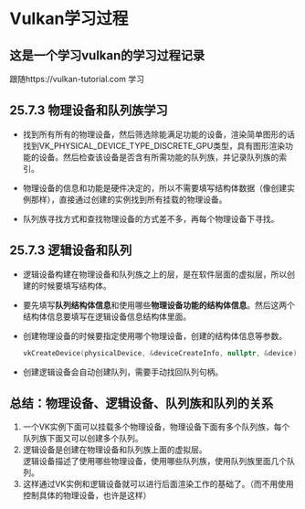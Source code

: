 # Vulkan学习过程
## 这是一个学习vulkan的学习过程记录
跟随https://vulkan-tutorial.com 学习
## 25.7.3 物理设备和队列族学习
- 找到所有所有的物理设备，然后筛选除能满足功能的设备，渲染简单图形的话找到VK_PHYSICAL_DEVICE_TYPE_DISCRETE_GPU类型，具有图形渲染功能的设备。然后检查该设备是否含有所需功能的队列族，并记录队列族的索引。
  
- 物理设备的信息和功能是硬件决定的，所以不需要填写结构体数据（像创建实例那样），直接通过创建的实例找到所有挂载的物理设备。
  
- 队列族寻找方式和查找物理设备的方式差不多，再每个物理设备下寻找。 
## 25.7.3 逻辑设备和队列
- 逻辑设备构建在物理设备和队列族之上的层，是在软件层面的虚拟层，所以创建的时候要填写结构体。

- 要先填写**队列结构体信息**和使用哪些**物理设备功能的结构体信息**。然后这两个结构体信息要填写在逻辑设备信息结构体里面。

- 创建物理设备的时候要指定使用哪个物理设备，创建的结构体信息等参数。
  ```cpp
  vkCreateDevice(physicalDevice, &deviceCreateInfo, nullptr, &device)
- 创建逻辑设备会自动创建队列，需要手动找回队列句柄。
## 总结：物理设备、逻辑设备、队列族和队列的关系
1. 一个VK实例下面可以挂载多个物理设备，物理设备下面有多个队列族，每个队列族下面又可以创建多个队列。
2. 逻辑设备是创建在物理设备和队列族上面的虚拟层。<br>逻辑设备描述了使用哪些物理设备，使用哪些队列族，使用队列族里面几个队列。
3. 这样通过VK实例和逻辑设备就可以进行后面渲染工作的基础了。（而不用使用控制具体的物理设备，也许是这样）
